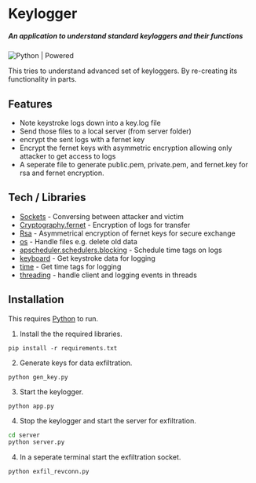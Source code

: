 # Keylogger

##### _An application to understand standard keyloggers and their functions_

![Python | Powered](https://www.python.org/static/community_logos/python-powered-w-100x40.png)

This tries to understand advanced set of keyloggers. By re-creating its functionality in parts.

## Features

- Note keystroke logs down into a key.log file
- Send those files to a local server (from server folder)
- encrypt the sent logs with a fernet key
- Encrypt the fernet keys with asymmetric encryption allowing only attacker to get access to logs
- A seperate file to generate public.pem, private.pem, and fernet.key for rsa and fernet encryption.

## Tech / Libraries

- [Sockets](https://pypi.org/project/sockets/) - Conversing between attacker and victim
- [Cryptography.fernet](https://cryptography.io/en/latest/fernet/) - Encryption of logs for transfer
- [Rsa](https://pypi.org/project/rsa/) - Asymmetrical encryption of fernet keys for secure exchange
- [os](https://docs.python.org/3/library/os.html) - Handle files e.g. delete old data
- [apscheduler.schedulers.blocking](https://apscheduler.readthedocs.io/en/3.x/modules/schedulers/blocking.html) - Schedule time tags on logs
- [keyboard](https://pypi.org/project/keyboard/) - Get keystroke data for logging
- [time](https://docs.python.org/3/library/time.html) - Get time tags for logging
- [threading](https://docs.python.org/3/library/threading.html#module-threading) - handle client and logging events in threads

## Installation

This requires [Python](python.org) to run.

1. Install the the required libraries.

```
pip install -r requirements.txt
```

2. Generate keys for data exfiltration.

```
python gen_key.py
```

3. Start the keylogger.

```
python app.py
```

4. Stop the keylogger and start the server for exfiltration.

```sh
cd server
python server.py
```

4. In a seperate terminal start the exfiltration socket.

```sh
python exfil_revconn.py
```

